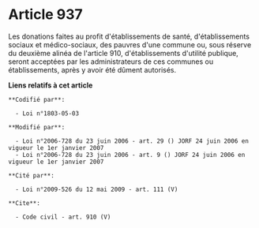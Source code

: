 # Article 937

Les donations faites au profit d'établissements de santé, d'établissements sociaux et médico-sociaux, des pauvres d'une
commune ou, sous réserve du deuxième alinéa de l'article 910, d'établissements d'utilité publique, seront acceptées par les
administrateurs de ces communes ou établissements, après y avoir été dûment autorisés.

**Liens relatifs à cet article**

	**Codifié par**:

	  - Loi n°1803-05-03

	**Modifié par**:

	  - Loi n°2006-728 du 23 juin 2006 - art. 29 () JORF 24 juin 2006 en vigueur le 1er janvier 2007
	  - Loi n°2006-728 du 23 juin 2006 - art. 9 () JORF 24 juin 2006 en vigueur le 1er janvier 2007

	**Cité par**:

	  - Loi n°2009-526 du 12 mai 2009 - art. 111 (V)

	**Cite**:

	  - Code civil - art. 910 (V)
